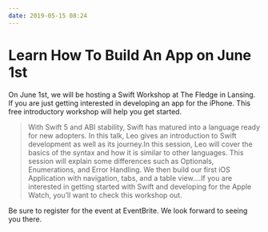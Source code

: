 ```yaml
---
date: 2019-05-15 08:24
---
```

# Learn How To Build An App on June 1st


On June 1st, we will be hosting a Swift Workshop at The Fledge in Lansing. If you are just getting interested in developing an app for the iPhone. This free introductory workshop will help you get started.


> With Swift 5 and ABI stability, Swift has matured into a language ready for new adopters. In this talk, Leo gives an introduction to Swift development as well as its journey.In this session, Leo will cover the basics of the syntax and how it is similar to other languages. This session will explain some differences such as Optionals, Enumerations, and Error Handling. We then build our first iOS Application with navigation, tabs, and a table view....If you are interested in getting started with Swift and developing for the Apple Watch, you’ll want to check this workshop out.


Be sure to register for the event at EventBrite. We look forward to seeing you there.